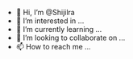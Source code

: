 - 👋 Hi, I’m @Shijilra
- 👀 I’m interested in ...
- 🌱 I’m currently learning ...
- 💞️ I’m looking to collaborate on ...
- 📫 How to reach me ...

<!---
Shijilra/Shijilra is a ✨ special ✨ repository because its `README.md` (this file) appears on your GitHub profile.
You can click the Preview link to take a look at your changes.
--->
